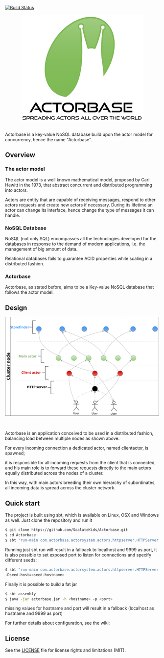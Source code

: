 [![Build Status](https://travis-ci.org/ScalateKids/Actorbase-Server.svg?branch=master)](https://travis-ci.org/ScalateKids/Actorbase-Server)

<div align="center">
 <img src="https://github.com/ScalateKids/Actorbase-Documents/blob/master/img/ablogomd.png" />

</div>
 </br>

Actorbase is a key-value NoSQL database build upon the actor model for concurrency, hence the name "Actorbase".

## Overview

### The actor model

The actor model is a well known mathematical model, proposed by Carl Hewitt in the 1973, that abstract concurrent and distributed programming into actors.

Actors are entity that are capable of receiving messages, respond to other actors requests and create new actors if necessary.
During its lifetime an actor can change its interface, hence change the type of messages it can handle.

### NoSQL Database

NoSQL (not only SQL) encompasses all the technologies developed for the databases in response to the demand of modern applications, i.e. the management of big amount of data.

Relational databases fails to guarantee ACID properties while scaling in a distributed fashion.

### Actorbase

Actorbase, as stated before, aims to be a Key-value NoSQL database that follows the actor model.

## Design
<p align="center">
<img src="https://github.com/ScalateKids/Actorbase-Documents/blob/master/img/RQ/DevManual/ClusterPmd.png">
</p>
</br>

Actorbase is an application conceived to be used in a distributed fashion,
balancing load between multiple nodes as shown above.

For every incoming connection a dedicated actor, named clientactor,
is spawned;

it is responsible for all incoming requests from the
client that is connected, and his main role is to forward these requests directly to the
main actors equally distributed across the nodes of a
cluster.

In this way, with main actors breeding
their own hierarchy of subordinates, all incoming data is spread across the
cluster network.

## Quick start

The project is built using sbt, which is available on Linux, OSX and Windows as
well. Just clone the repository and run it
```sh
$ git clone https://github.com/ScalateKids/Actorbase.git
$ cd Actorbase
$ sbt "run-main com.actorbase.actorsystem.actors.httpserver.HTTPServer -h <hostname> -p <port>"
```
Running just sbt run will result in a fallback to localhost and 9999 as port,
it is also possible to set exposed port to listen for connections and specify
different seeds:
```sh
$ sbt "run-main com.actorbase.actorsystem.actors.httpserver.HTTPServer -h <hostname> -p <port>" -Dexposed-port=<listening-port>
-Dseed-host=<seed-hostname>
```
Finally it is possible to build a fat jar
```sh
$ sbt assembly
$ java -jar actorbase.jar -h <hostname> -p <port>
```
missing values for hostname and port will result in a fallback (localhost as hostname and 9999 as port)

For further details about configuration, see the wiki:

## License

See the [LICENSE](LICENSE.md) file for license rights and limitations (MIT).
